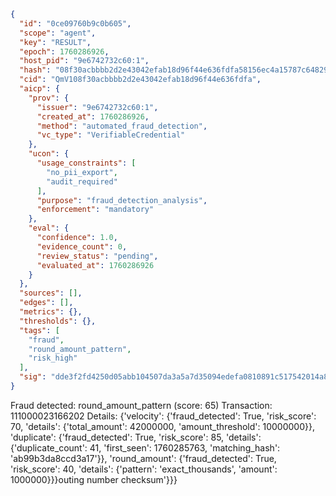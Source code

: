 ```json
{
  "id": "0ce09760b9c0b605",
  "scope": "agent",
  "key": "RESULT",
  "epoch": 1760286926,
  "host_pid": "9e6742732c60:1",
  "hash": "08f30acbbbb2d2e43042efab18d96f44e636fdfa58156ec4a15787c64829e598",
  "cid": "QmV108f30acbbbb2d2e43042efab18d96f44e636fdfa",
  "aicp": {
    "prov": {
      "issuer": "9e6742732c60:1",
      "created_at": 1760286926,
      "method": "automated_fraud_detection",
      "vc_type": "VerifiableCredential"
    },
    "ucon": {
      "usage_constraints": [
        "no_pii_export",
        "audit_required"
      ],
      "purpose": "fraud_detection_analysis",
      "enforcement": "mandatory"
    },
    "eval": {
      "confidence": 1.0,
      "evidence_count": 0,
      "review_status": "pending",
      "evaluated_at": 1760286926
    }
  },
  "sources": [],
  "edges": [],
  "metrics": {},
  "thresholds": {},
  "tags": [
    "fraud",
    "round_amount_pattern",
    "risk_high"
  ],
  "sig": "dde3f2fd4250d05abb104507da3a5a7d35094edefa0810891c517542014a81de"
}
```

Fraud detected: round_amount_pattern (score: 65)
Transaction: 111000023166202
Details: {'velocity': {'fraud_detected': True, 'risk_score': 70, 'details': {'total_amount': 42000000, 'amount_threshold': 10000000}}, 'duplicate': {'fraud_detected': True, 'risk_score': 85, 'details': {'duplicate_count': 41, 'first_seen': 1760285763, 'matching_hash': 'ab99b3da8ccd3a17'}}, 'round_amount': {'fraud_detected': True, 'risk_score': 40, 'details': {'pattern': 'exact_thousands', 'amount': 1000000}}}outing number checksum'}}}